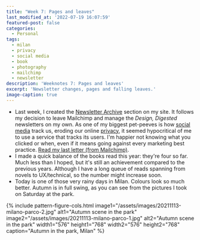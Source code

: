 ```yaml
---
title: "Week 7: Pages and leaves"
last_modified_at: '2022-07-19 16:07:59'
featured-post: false
categories:
  - Personal
tags:
  - milan
  - privacy
  - social media
  - book
  - photography
  - mailchimp
  - newsletter
description: 'Weeknotes 7: Pages and leaves'
excerpt: 'Newsletter changes, pages and falling leaves.'
image-caption: true
---
```

<ul class="smd-ul">
  <li>Last week, I created the <a href="https://silviamaggidesign.com/newsletter/">Newsletter Archive</a> section on my site. It follows my decision to leave Mailchimp and manage the <em>Design, Digested</em> newsletters on my own. As one of my biggest pet-peeves is how <a href="https://silviamaggidesign.com/tag/social-media/" title="Visit the Social Media posts archive">social media</a> track us, eroding our online <a href="https://silviamaggidesign.com/tag/privacy/" title="Visit the Social Media posts archive">privacy</a>, it seemed hypocritical of me to use a service that tracks its users. I'm happier not knowing what you clicked or when, even if it means going against every marketing best practice. <a href="https://silviamaggidesign.com/newsletter/archive/newsletter-32/">Read my last letter (from Mailchimp)</a>.</li>
  <li>I made a quick balance of the books read this year: they're four so far. Much less than I hoped, but it's still an achievement compared to the previous years. Although I have a long queue of reads spanning from novels to UX/technical, so the number might increase soon.</li>
  <li>Today is one of those very rainy days in Milan. Colours look so much better. Autumn is in full swing, as you can see from the pictures I took on Saturday at the park.</li>
</ul>

{% include pattern-figure-cols.html image1="/assets/images/20211113-milano-parco-2.jpg" alt1="Autumn scene in the park" image2="/assets/images/20211113-milano-parco-1.jpg" alt2="Autumn scene in the park" width1="576" height1="768" width2="576" height2="768" caption="Autumn in the park, Milan" %}